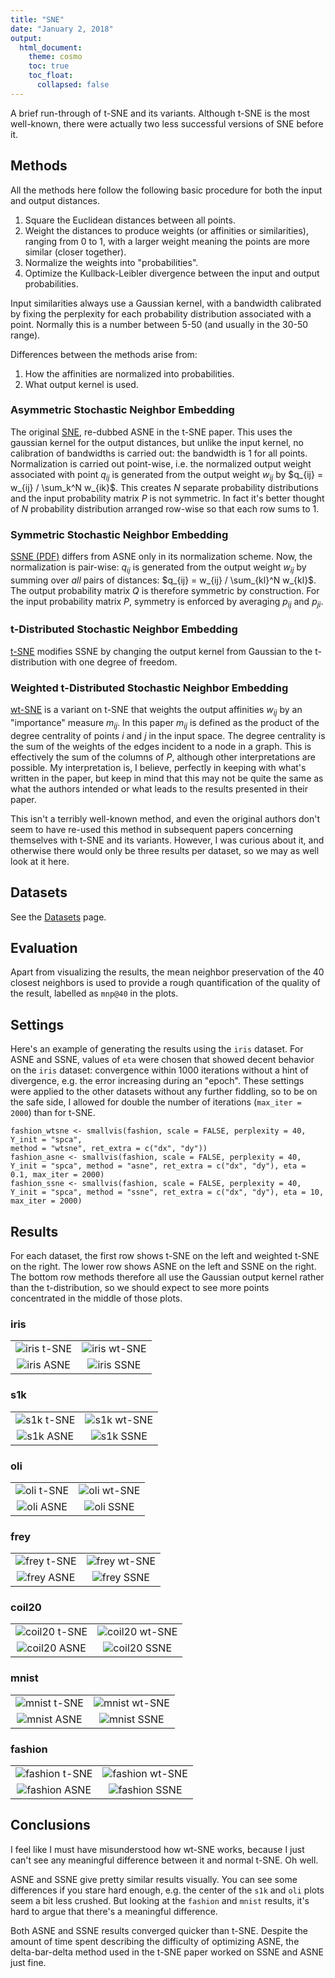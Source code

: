 ```yaml
---
title: "SNE"
date: "January 2, 2018"
output:
  html_document:
    theme: cosmo
    toc: true
    toc_float:
      collapsed: false
---
```


A brief run-through of t-SNE and its variants. Although t-SNE is the most 
well-known, there were actually two less successful versions of SNE before it.

## Methods

All the methods here follow the following basic procedure for both the input
and output distances.

1. Square the Euclidean distances between all points.
2. Weight the distances to produce weights (or affinities or similarities), 
ranging from 0 to 1, with a larger weight meaning the points are more similar
(closer together).
3. Normalize the weights into "probabilities".
4. Optimize the Kullback-Leibler divergence between the input and output
probabilities.

Input similarities always use a Gaussian kernel, with a bandwidth calibrated
by fixing the perplexity for each probability distribution associated with a
point. Normally this is a number between 5-50 (and usually in the 30-50 range).

Differences between the methods arise from:

1. How the affinities are normalized into probabilities.
2. What output kernel is used.

### Asymmetric Stochastic Neighbor Embedding

The original 
[SNE](https://papers.nips.cc/paper/2276-stochastic-neighbor-embedding), 
re-dubbed ASNE in the t-SNE paper. This uses the gaussian kernel for the output
distances, but unlike the input kernel, no calibration of bandwidths is carried
out: the bandwidth is 1 for all points. Normalization is carried out point-wise,
i.e. the normalized output weight associated with point $q_{ij}$ is generated
from the output weight $w_{ij}$ by $q_{ij} = w_{ij} / \sum_k^N w_{ik}$. This
creates $N$ separate probability distributions and the input probability matrix
$P$ is not symmetric. In fact it's better thought of $N$ probability
distribution arranged row-wise so that each row sums to 1.

### Symmetric Stochastic Neighbor Embedding

[SSNE (PDF)](https://www.cs.toronto.edu/~amnih/papers/sne_am.pdf) differs from
ASNE only in its normalization scheme. Now, the normalization is pair-wise:
$q_{ij}$ is generated from the output weight $w_{ij}$ by summing over *all* 
pairs of distances: $q_{ij} = w_{ij} / \sum_{kl}^N w_{kl}$. The output 
probability matrix $Q$ is therefore symmetric by construction.  For the input
probability matrix $P$, symmetry is enforced by averaging $p_{ij}$ and $p_{ji}$.

### t-Distributed Stochastic Neighbor Embedding

[t-SNE](http://www.jmlr.org/papers/v9/vandermaaten08a.html) modifies SSNE by
changing the output kernel from Gaussian to the t-distribution with one degree
of freedom.

### Weighted t-Distributed Stochastic Neighbor Embedding

[wt-SNE](http://jmlr.org/proceedings/papers/v32/yange14.html) is a variant on
t-SNE that weights the output affinities $w_{ij}$ by an "importance" measure
$m_{ij}$. In this paper $m_{ij}$ is defined as the product of the degree 
centrality of points $i$ and $j$ in the input space. The degree centrality is 
the sum of the weights of the edges incident to a node in a graph. This is
effectively the sum of the columns of $P$, although other interpretations are
possible. My interpretation is, I believe, perfectly in keeping with what's
written in the paper, but keep in mind that this may not be quite the same
as what the authors intended or what leads to the results presented in their
paper.

This isn't a terribly well-known method, and even the original authors don't
seem to have re-used this method in subsequent papers concerning themselves with
t-SNE and its variants. However, I was curious about it, and otherwise there
would only be three results per dataset, so we may as well look at it here.

## Datasets

See the [Datasets](https://jlmelville.github.io/smallvis/datasets.html) page.

## Evaluation

Apart from visualizing the results, the mean neighbor preservation of the
40 closest neighbors is used to provide a rough quantification of the quality
of the result, labelled as `mnp@40` in the plots.

## Settings

Here's an example of generating the results using the `iris` dataset. For
ASNE and SSNE, values of `eta` were chosen that showed decent behavior on the
`iris` dataset: convergence within 1000 iterations without a hint of divergence,
e.g. the error increasing during an "epoch". These settings were applied to
the other datasets without any further fiddling, so to be on the safe side,
I allowed for double the number of iterations (`max_iter = 2000`) than for
t-SNE.

```
fashion_wtsne <- smallvis(fashion, scale = FALSE, perplexity = 40, Y_init = "spca", 
method = "wtsne", ret_extra = c("dx", "dy"))
fashion_asne <- smallvis(fashion, scale = FALSE, perplexity = 40, Y_init = "spca", method = "asne", ret_extra = c("dx", "dy"), eta = 0.1, max_iter = 2000)
fashion_ssne <- smallvis(fashion, scale = FALSE, perplexity = 40, Y_init = "spca", method = "ssne", ret_extra = c("dx", "dy"), eta = 10, max_iter = 2000)
```

## Results

For each dataset, the first row shows t-SNE on the left and weighted t-SNE on
the right. The lower row shows ASNE on the left and SSNE on the right. The 
bottom row methods therefore all use the Gaussian output kernel rather than the
t-distribution, so we should expect to see more points concentrated in the
middle of those plots.

### iris

|                             |                           |
:----------------------------:|:--------------------------:
![iris t-SNE](../img/opt/iris_dbd.png)|![iris wt-SNE](../img/sne/iris_wtsne.png)
![iris ASNE](../img/sne/iris_asne.png)|![iris SSNE](../img/sne/iris_ssne.png)

### s1k

|                             |                           |
:----------------------------:|:--------------------------:
![s1k t-SNE](../img/opt/s1k_dbd.png)|![s1k wt-SNE](../img/sne/s1k_wtsne.png)
![s1k ASNE](../img/sne/s1k_asne.png)|![s1k SSNE](../img/sne/s1k_ssne.png)

### oli

|                             |                           |
:----------------------------:|:--------------------------:
![oli t-SNE](../img/opt/oli_dbd.png)|![oli wt-SNE](../img/sne/oli_wtsne.png)
![oli ASNE](../img/sne/oli_asne.png)|![oli SSNE](../img/sne/oli_ssne.png)

### frey

|                             |                           |
:----------------------------:|:--------------------------:
![frey t-SNE](../img/opt/frey_dbd.png)|![frey wt-SNE](../img/sne/frey_wtsne.png)
![frey ASNE](../img/sne/frey_asne.png)|![frey SSNE](../img/sne/frey_ssne.png)

### coil20

|                             |                           |
:----------------------------:|:--------------------------:
![coil20 t-SNE](../img/opt/coil20_dbd.png)|![coil20 wt-SNE](../img/sne/coil20_wtsne.png)
![coil20 ASNE](../img/sne/coil20_asne.png)|![coil20 SSNE](../img/sne/coil20_ssne.png)

### mnist

|                             |                           |
:----------------------------:|:--------------------------:
![mnist t-SNE](../img/opt/mnist_dbd.png)|![mnist wt-SNE](../img/sne/mnist_wtsne.png)
![mnist ASNE](../img/sne/mnist_asne.png)|![mnist SSNE](../img/sne/mnist_ssne.png)

### fashion

|                             |                           |
:----------------------------:|:--------------------------:
![fashion t-SNE](../img/opt/fashion_dbd.png)|![fashion wt-SNE](../img/sne/fashion_wtsne.png)
![fashion ASNE](../img/sne/fashion_asne.png)|![fashion SSNE](../img/sne/fashion_ssne.png)

## Conclusions

I feel like I must have misunderstood how wt-SNE works, because I just can't see
any meaningful difference between it and normal t-SNE. Oh well.

ASNE and SSNE give pretty similar results visually. You can see some differences
if you stare hard enough, e.g. the center of the `s1k` and `oli` plots seem a 
bit less crushed. But looking at the `fashion` and `mnist` results, it's hard to
argue that there's a meaningful difference. 

Both ASNE and SSNE results converged quicker than t-SNE. Despite the amount of
time spent describing the difficulty of optimizing ASNE, the delta-bar-delta
method used in the t-SNE paper worked on SSNE and ASNE just fine.

